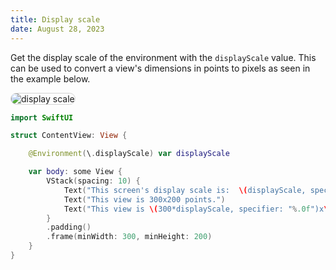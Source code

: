 ```yaml
---
title: Display scale
date: August 28, 2023
---
```


Get the display scale of the environment with the `displayScale` value. This can be used to convert a view's dimensions in points to pixels as seen in the example below.

<img src="../assets/images/swiftui-display-scale.png" style="max-width:400px;border:1px solid lightgrey;border-radius:12px;" alt="display scale">

```swift
import SwiftUI

struct ContentView: View {

    @Environment(\.displayScale) var displayScale

    var body: some View {
        VStack(spacing: 10) {
            Text("This screen's display scale is:  \(displayScale, specifier: "%.2f")")
            Text("This view is 300x200 points.")
            Text("This view is \(300*displayScale, specifier: "%.0f")x\(200*displayScale, specifier: "%.0f") pixels.")
        }
        .padding()
        .frame(minWidth: 300, minHeight: 200)
    }
}
```

